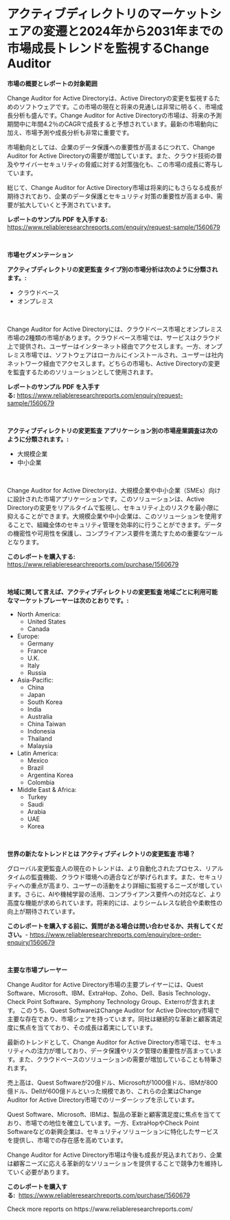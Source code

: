 <p><h1>アクティブディレクトリのマーケットシェアの変遷と2024年から2031年までの市場成長トレンドを監視するChange Auditor</h1></p><p><strong>市場の概要とレポートの対象範囲</strong></p>
<p><p>Change Auditor for Active Directoryは、Active Directoryの変更を監視するためのソフトウェアです。この市場の現在と将来の見通しは非常に明るく、市場成長分析も盛んです。Change Auditor for Active Directoryの市場は、将来の予測期間中に年間4.2％のCAGRで成長すると予想されています。最新の市場動向に加え、市場予測や成長分析も非常に重要です。</p><p>市場動向としては、企業のデータ保護への重要性が高まるにつれて、Change Auditor for Active Directoryの需要が増加しています。また、クラウド技術の普及やサイバーセキュリティの脅威に対する対策強化も、この市場の成長に寄与しています。</p><p>総じて、Change Auditor for Active Directory市場は将来的にもさらなる成長が期待されており、企業のデータ保護とセキュリティ対策の重要性が高まる中、需要が拡大していくと予測されています。</p></p>
<p><strong>レポートのサンプル PDF を入手する:</strong> <a href="https://www.reliableresearchreports.com/enquiry/request-sample/1560679">https://www.reliableresearchreports.com/enquiry/request-sample/1560679</a></p>
<p>&nbsp;</p>
<p><strong>市場セグメンテーション</strong></p>
<p><strong>アクティブディレクトリの変更監査 タイプ別の市場分析は次のように分類されます。:</strong></p>
<p><ul><li>クラウドベース</li><li>オンプレミス</li></ul></p>
<p>&nbsp;</p>
<p><p>Change Auditor for Active Directoryには、クラウドベース市場とオンプレミス市場の2種類の市場があります。クラウドベース市場では、サービスはクラウド上で提供され、ユーザーはインターネット経由でアクセスします。一方、オンプレミス市場では、ソフトウェアはローカルにインストールされ、ユーザーは社内ネットワーク経由でアクセスします。どちらの市場も、Active Directoryの変更を監査するためのソリューションとして使用されます。</p></p>
<p><strong>レポートのサンプル PDF を入手する:</strong>&nbsp;<a href="https://www.reliableresearchreports.com/enquiry/request-sample/1560679">https://www.reliableresearchreports.com/enquiry/request-sample/1560679</a></p>
<p>&nbsp;</p>
<p><strong> アクティブディレクトリの変更監査 アプリケーション別の市場産業調査は次のように分類されます。:</strong></p>
<p><ul><li>大規模企業</li><li>中小企業</li></ul></p>
<p>&nbsp;</p>
<p><p>Change Auditor for Active Directoryは、大規模企業や中小企業（SMEs）向けに設計された市場アプリケーションです。このソリューションは、Active Directoryの変更をリアルタイムで監視し、セキュリティ上のリスクを最小限に抑えることができます。大規模企業や中小企業は、このソリューションを使用することで、組織全体のセキュリティ管理を効率的に行うことができます。データの機密性や可用性を保護し、コンプライアンス要件を満たすための重要なツールとなります。</p></p>
<p><strong>このレポートを購入する:</strong>&nbsp; <a href="https://www.reliableresearchreports.com/purchase/1560679">https://www.reliableresearchreports.com/purchase/1560679</a></p>
<p>&nbsp;</p>
<p><strong>地域に関して言えば、アクティブディレクトリの変更監査 地域ごとに利用可能なマーケットプレーヤーは次のとおりです。:</strong></p>
<p><ul>
    <li>
        North America:
        <ul>
            <li>United States</li>
            <li>Canada</li>
        </ul>
    </li>
    <li>
        Europe:
        <ul>
            <li>Germany</li>
            <li>France</li>
            <li>U.K.</li>
            <li>Italy</li>
            <li>Russia</li>
        </ul>
    </li>
    <li>
        Asia-Pacific:
        <ul>
            <li>China</li>
            <li>Japan</li>
            <li>South Korea</li>
            <li>India</li>
            <li>Australia</li>
            <li>China Taiwan</li>
            <li>Indonesia</li>
            <li>Thailand</li>
            <li>Malaysia</li>
        </ul>
    </li>
    <li>
        Latin America:
        <ul>
            <li>Mexico</li>
            <li>Brazil</li>
            <li>Argentina Korea</li>
            <li>Colombia</li>
        </ul>
    </li>
    <li>
        Middle East & Africa:
        <ul>
            <li>Turkey</li>
            <li>Saudi</li>
            <li>Arabia</li>
            <li>UAE</li>
            <li>Korea</li>
        </ul>
    </li>
    </ul></p>
<p>&nbsp;</p>
<p><strong>世界の新たなトレンドとは アクティブディレクトリの変更監査 市場？</strong></p>
<p><p>グローバル変更監査人の現在のトレンドは、より自動化されたプロセス、リアルタイムの監査機能、クラウド環境への適合などが挙げられます。また、セキュリティへの重点が高まり、ユーザーの活動をより詳細に監視するニーズが増しています。さらに、AIや機械学習の活用、コンプライアンス要件への対応など、より高度な機能が求められています。将来的には、よりシームレスな統合や柔軟性の向上が期待されています。</p></p>
<p><strong>このレポートを購入する前に、質問がある場合は問い合わせるか、共有してください。</strong>- <a href="https://www.reliableresearchreports.com/enquiry/pre-order-enquiry/1560679">https://www.reliableresearchreports.com/enquiry/pre-order-enquiry/1560679</a></p>
<p>&nbsp;</p>
<p><strong>主要な市場プレーヤー</strong></p>
<p><p>Change Auditor for Active Directory市場の主要プレイヤーには、Quest Software、Microsoft、IBM、ExtraHop、Zoho、Dell、Basis Technology、Check Point Software、Symphony Technology Group、Exterroが含まれます。 このうち、Quest SoftwareはChange Auditor for Active Directory市場で主要な存在であり、市場シェアを持っています。同社は継続的な革新と顧客満足度に焦点を当てており、その成長は着実にしています。</p><p>最新のトレンドとして、Change Auditor for Active Directory市場では、セキュリティへの注力が増しており、データ保護やリスク管理の重要性が高まっています。また、クラウドベースのソリューションの需要が増加していることも特筆されます。</p><p>売上高は、Quest Softwareが20億ドル、Microsoftが1000億ドル、IBMが800億ドル、Dellが600億ドルといった規模であり、これらの企業はChange Auditor for Active Directory市場でのリーダーシップを示しています。</p><p>Quest Software、Microsoft、IBMは、製品の革新と顧客満足度に焦点を当てており、市場での地位を確立しています。一方、ExtraHopやCheck Point Softwareなどの新興企業は、セキュリティソリューションに特化したサービスを提供し、市場での存在感を高めています。</p><p>Change Auditor for Active Directory市場は今後も成長が見込まれており、企業は顧客ニーズに応える革新的なソリューションを提供することで競争力を維持していく必要があります。</p></p>
<p><strong>このレポートを購入する:</strong>&nbsp;&nbsp;<a href="https://www.reliableresearchreports.com/purchase/1560679">https://www.reliableresearchreports.com/purchase/1560679</a></p>
<p>Check more reports on https://www.reliableresearchreports.com/</p>